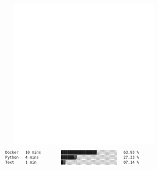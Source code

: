 <div align="center">
    <a href="https://konst.fish">
        <img src="https://raw.githubusercontent.com/konstfish/konstfish/master/fish.svg" alt="Logo" width="450"/>
    </a>
</div>

<!--START_SECTION:waka-->
```text
Docker   10 mins         ████████████████░░░░░░░░░   63.93 % 
Python   4 mins          ██████▓░░░░░░░░░░░░░░░░░░   27.33 % 
Text     1 min           █▓░░░░░░░░░░░░░░░░░░░░░░░   07.14 % 
```
<!--END_SECTION:waka-->
